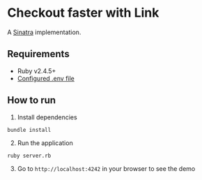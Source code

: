 # Checkout faster with Link

A [Sinatra](http://sinatrarb.com/) implementation.

## Requirements

- Ruby v2.4.5+
- [Configured .env file](../README.md)

## How to run

1. Install dependencies

```
bundle install
```

2. Run the application

```
ruby server.rb
```

3. Go to `http://localhost:4242` in your browser to see the demo
